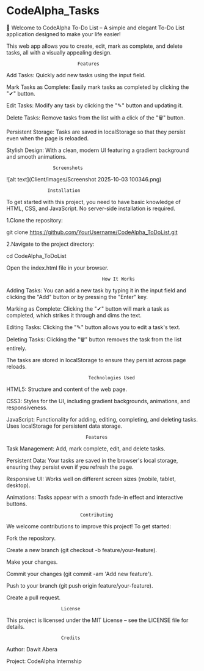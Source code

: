 # CodeAlpha_Tasks
🚀 Welcome to CodeAlpha To-Do List – A simple and elegant To-Do List application designed to make your life easier!

This web app allows you to create, edit, mark as complete, and delete tasks, all with a visually appealing design.


                              Features


Add Tasks: Quickly add new tasks using the input field.

Mark Tasks as Complete: Easily mark tasks as completed by clicking the "✔" button.

Edit Tasks: Modify any task by clicking the "✎" button and updating it.

Delete Tasks: Remove tasks from the list with a click of the "🗑" button.

Persistent Storage: Tasks are saved in localStorage so that they persist even when the page is reloaded.

Stylish Design: With a clean, modern UI featuring a gradient background and smooth animations.

                     Screenshots

 ![alt text](Client/images/Screenshot 2025-10-03 100346.png)


                   Installation

To get started with this project, you need to have basic knowledge of HTML, CSS, and JavaScript. No server-side installation is required.

1.Clone the repository:

git clone https://github.com/YourUsername/CodeAlpha_ToDoList.git


2.Navigate to the project directory:

cd CodeAlpha_ToDoList


Open the index.html file in your browser.


                                       How It Works
                                       

Adding Tasks: You can add a new task by typing it in the input field and clicking the "Add" button or by pressing the "Enter" key.

Marking as Complete: Clicking the "✔" button will mark a task as completed, which strikes it through and dims the text.

Editing Tasks: Clicking the "✎" button allows you to edit a task's text.

Deleting Tasks: Clicking the "🗑" button removes the task from the list entirely.

The tasks are stored in localStorage to ensure they persist across page reloads.


                                  Technologies Used


HTML5: Structure and content of the web page.

CSS3: Styles for the UI, including gradient backgrounds, animations, and responsiveness.

JavaScript: Functionality for adding, editing, completing, and deleting tasks. Uses localStorage for persistent data storage.


                                 Features


Task Management: Add, mark complete, edit, and delete tasks.

Persistent Data: Your tasks are saved in the browser's local storage, ensuring they persist even if you refresh the page.

Responsive UI: Works well on different screen sizes (mobile, tablet, desktop).

Animations: Tasks appear with a smooth fade-in effect and interactive buttons.


                               Contributing


We welcome contributions to improve this project! To get started:

Fork the repository.

Create a new branch (git checkout -b feature/your-feature).

Make your changes.

Commit your changes (git commit -am 'Add new feature').

Push to your branch (git push origin feature/your-feature).

Create a pull request.

                        License

This project is licensed under the MIT License – see the LICENSE
 file for details.

                        Credits

Author: Dawit Abera

Project: CodeAlpha Internship